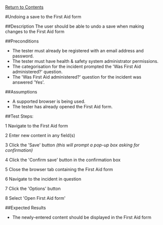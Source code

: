 [Return to Contents](https://github.com/infojam-james/test-cases/blob/master/Contents.md)

#Undoing a save to the First Aid form

##Description
The user should be able to undo a save when making changes to the First Aid form

##Preconditions
+ The tester must already be registered with an email address and password.
+ The tester must have health & safety system administrator permissions.
+ The categorisation for the incident prompted the 'Was First Aid administered?' question.
+ The 'Was First Aid administered?' question for the incident was answered 'Yes'.

##Assumptions
+ A supported browser is being used.
+ The tester has already opened the First Aid form.

##Test Steps:

1 Navigate to the First Aid form

2 Enter new content in any field(s)

3 Click the 'Save' button *(this will prompt a pop-up box asking for confirmation)*

4 Click the 'Confirm save' button in the confirmation box

5 Close the browser tab containing the First Aid form

6 Navigate to the incident in question

7 Click the 'Options' button

8 Select 'Open First Aid form'

##Expected Results
+ The newly-entered content should be displayed in the First Aid form
